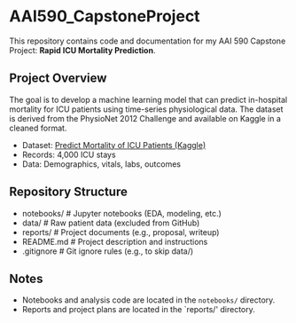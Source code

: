# AAI590_CapstoneProject

This repository contains code and documentation for my AAI 590 Capstone Project: **Rapid ICU Mortality Prediction**.

## Project Overview

The goal is to develop a machine learning model that can predict in-hospital mortality for ICU patients using time-series physiological data. The dataset is derived from the PhysioNet 2012 Challenge and available on Kaggle in a cleaned format.

- Dataset: [Predict Mortality of ICU Patients (Kaggle)](https://www.kaggle.com/datasets/msafi04/predict-mortality-of-icu-patients-physionet/data)
- Records: 4,000 ICU stays
- Data: Demographics, vitals, labs, outcomes

## Repository Structure

- notebooks/ # Jupyter notebooks (EDA, modeling, etc.)
- data/ # Raw patient data (excluded from GitHub)
- reports/ # Project documents (e.g., proposal, writeup)
- README.md # Project description and instructions
- .gitignore # Git ignore rules (e.g., to skip data/)

## Notes

- Notebooks and analysis code are located in the `notebooks/` directory.
- Reports and project plans are located in the `reports/' directory.

